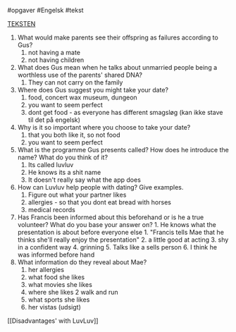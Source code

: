 #opgaver #Engelsk #tekst 

[TEKSTEN](file:///C:/Users/nordi/Downloads/The%20Circle.pdf)

1.  What would make parents see their offspring as failures according to Gus?
	1. not having  a mate
	2. not having children
2.  What does Gus mean when he talks about unmarried people being a worthless use of the parents' shared DNA?
	1. They can not carry on the family
3.  Where does Gus suggest you might take your date?
	1. food, concert wax museum, dungeon
	2. you want to seem perfect
	3. dont get food - as everyone has different smagsløg (kan ikke stave til det på engelsk)
4.  Why is it so important where you choose to take your date?
	1. that you both like it, so not food
	2. you want to seem perfect
5.  What is the programme Gus presents called? How does he introduce the name? What do you think of it?
	1. Its called luvluv
	2. He knows its a shit name
	3. It doesn't really say what the app does
6.  How can Luvluv help people with dating? Give examples.
	1. Figure out what your partner likes
	2. allergies - so that you dont eat bread with horses
	3. medical records
7.  Has Francis been informed about this beforehand or is he a true volunteer? What do you base your answer on?
		1. He knows what the presentation is about before everyone else
			1. "Francis tells Mae that he thinks she'll really enjoy the presentation"
		2. a little good at acting
		3. shy in a confident way
		4. grinning
		5. Talks like a sells person
		6. I think he was informed before hand
8.  What information do they reveal about Mae?
	1. her allergies
	2. what food she likes
	3. what movies she likes
	4. where she likes 2 walk and run
	5. what sports she likes
	6. her vistas (udsigt)


[[Disadvantages' with LuvLuv]]